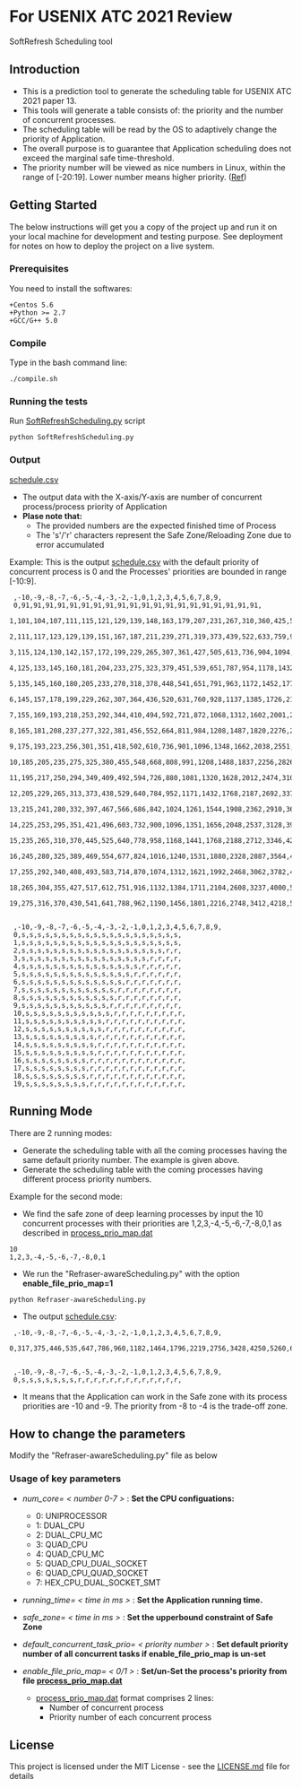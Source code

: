 # For USENIX ATC 2021 Review

SoftRefresh Scheduling tool

## Introduction
* This is a prediction tool to generate the scheduling table for USENIX ATC 2021 paper 13.
* This tools will generate a table consists of: the priority and the number of concurrent processes.
* The scheduling table will be read by the OS to adaptively change the priority of Application.
* The overall purpose is to guarantee that Application scheduling does not exceed the marginal safe time-threshold.
* The priority number will be viewed as nice numbers in Linux, within the range of [-20:19]. Lower number means higher priority. ([Ref](https://www.kernel.org/doc/html/latest/scheduler/sched-nice-design.html))


## Getting Started

The below instructions will get you a copy of the project up and run it on your local machine for development and testing purpose. See deployment for notes on how to deploy the project on a live system.

### Prerequisites

You need to install the softwares:
```
+Centos 5.6
+Python >= 2.7
+GCC/G++ 5.0
```

### Compile
Type in the bash command line:

```
./compile.sh
```

### Running the tests

Run [SoftRefreshScheduling.py](SoftRefreshScheduling.py) script

```
python SoftRefreshScheduling.py
```

### Output
[schedule.csv](schedule.csv)        
* The output data with the X-axis/Y-axis are number of concurrent process/process priority of Application
* **Plase note that:** 
  * The provided numbers are the expected finished time of Process
  * The 's'/'r' characters represent the Safe Zone/Reloading Zone due to error accumulated 

Example:
This is the output [schedule.csv](schedule.csv) with the default priority of concurrent process is 0 and the Processes' priorities are bounded in range [-10:9].
```
 ,-10,-9,-8,-7,-6,-5,-4,-3,-2,-1,0,1,2,3,4,5,6,7,8,9,
 0,91,91,91,91,91,91,91,91,91,91,91,91,91,91,91,91,91,91,91,91,
 1,101,104,107,111,115,121,129,139,148,163,179,207,231,267,310,360,425,510,617,749,
 2,111,117,123,129,139,151,167,187,211,239,271,319,373,439,522,633,759,935,1145,1412,
 3,115,124,130,142,157,172,199,229,265,307,361,427,505,613,736,904,1094,1362,1676,2084,
 4,125,133,145,160,181,204,233,275,323,379,451,539,651,787,954,1178,1432,1790,2212,2756,
 5,135,145,160,180,205,233,270,318,378,448,541,651,791,963,1172,1452,1770,2218,2748,3428,
 6,145,157,178,199,229,262,307,364,436,520,631,760,928,1137,1385,1726,2106,2642,3281,4097,
 7,155,169,193,218,253,292,344,410,494,592,721,872,1068,1312,1602,2001,2444,3070,3816,4769,
 8,165,181,208,237,277,322,381,456,552,664,811,984,1208,1487,1820,2276,2782,3498,4351,5441,
 9,175,193,223,256,301,351,418,502,610,736,901,1096,1348,1662,2038,2551,3120,3926,4886,6113,
 10,185,205,235,275,325,380,455,548,668,808,991,1208,1488,1837,2256,2826,3458,4354,5421,6785,
 11,195,217,250,294,349,409,492,594,726,880,1081,1320,1628,2012,2474,3101,3796,4782,5956,7457,
 12,205,229,265,313,373,438,529,640,784,952,1171,1432,1768,2187,2692,3376,4134,5210,6491,8129,
 13,215,241,280,332,397,467,566,686,842,1024,1261,1544,1908,2362,2910,3651,4472,5638,7026,8801,
 14,225,253,295,351,421,496,603,732,900,1096,1351,1656,2048,2537,3128,3926,4810,6066,7561,9473,
 15,235,265,310,370,445,525,640,778,958,1168,1441,1768,2188,2712,3346,4201,5148,6494,8096,10145,
 16,245,280,325,389,469,554,677,824,1016,1240,1531,1880,2328,2887,3564,4476,5487,6922,8631,10817,
 17,255,292,340,408,493,583,714,870,1074,1312,1621,1992,2468,3062,3782,4751,5826,7350,9166,11489,
 18,265,304,355,427,517,612,751,916,1132,1384,1711,2104,2608,3237,4000,5026,6165,7778,9701,12161,
 19,275,316,370,430,541,641,788,962,1190,1456,1801,2216,2748,3412,4218,5301,6504,8206,10236,12833,


 ,-10,-9,-8,-7,-6,-5,-4,-3,-2,-1,0,1,2,3,4,5,6,7,8,9,
 0,s,s,s,s,s,s,s,s,s,s,s,s,s,s,s,s,s,s,s,s,
 1,s,s,s,s,s,s,s,s,s,s,s,s,s,s,s,s,s,s,s,s,
 2,s,s,s,s,s,s,s,s,s,s,s,s,s,s,s,s,s,s,r,r,
 3,s,s,s,s,s,s,s,s,s,s,s,s,s,s,s,s,r,r,r,r,
 4,s,s,s,s,s,s,s,s,s,s,s,s,s,s,s,r,r,r,r,r,
 5,s,s,s,s,s,s,s,s,s,s,s,s,s,s,r,r,r,r,r,r,
 6,s,s,s,s,s,s,s,s,s,s,s,s,s,r,r,r,r,r,r,r,
 7,s,s,s,s,s,s,s,s,s,s,s,s,r,r,r,r,r,r,r,r,
 8,s,s,s,s,s,s,s,s,s,s,s,s,r,r,r,r,r,r,r,r,
 9,s,s,s,s,s,s,s,s,s,s,s,r,r,r,r,r,r,r,r,r,
 10,s,s,s,s,s,s,s,s,s,s,s,r,r,r,r,r,r,r,r,r,
 11,s,s,s,s,s,s,s,s,s,s,r,r,r,r,r,r,r,r,r,r,
 12,s,s,s,s,s,s,s,s,s,s,r,r,r,r,r,r,r,r,r,r,
 13,s,s,s,s,s,s,s,s,s,r,r,r,r,r,r,r,r,r,r,r,
 14,s,s,s,s,s,s,s,s,s,r,r,r,r,r,r,r,r,r,r,r,
 15,s,s,s,s,s,s,s,s,s,r,r,r,r,r,r,r,r,r,r,r,
 16,s,s,s,s,s,s,s,s,r,r,r,r,r,r,r,r,r,r,r,r,
 17,s,s,s,s,s,s,s,s,r,r,r,r,r,r,r,r,r,r,r,r,
 18,s,s,s,s,s,s,s,s,r,r,r,r,r,r,r,r,r,r,r,r,
 19,s,s,s,s,s,s,s,s,r,r,r,r,r,r,r,r,r,r,r,r,

```

## Running Mode
There are 2 running modes:
* Generate the scheduling table with all the coming processes having the same default priority number. The example is given above.
* Generate the scheduling table with the coming processes having different process priority numbers.

Example for the second mode:
  * We find the safe zone of deep learning processes by input the 10 concurrent processes with their priorities are 1,2,3,-4,-5,-6,-7,-8,0,1 as described in [process_prio_map.dat](process_prio_map.dat)
  ```
  10
  1,2,3,-4,-5,-6,-7,-8,0,1
  ```
  * We run the "Refraser-awareScheduling.py" with the option **enable_file_prio_map=1**
  ```
  python Refraser-awareScheduling.py
  ```
  * The output [schedule.csv](schedule.csv):
  ```
   ,-10,-9,-8,-7,-6,-5,-4,-3,-2,-1,0,1,2,3,4,5,6,7,8,9,
    0,317,375,446,535,647,786,960,1182,1464,1796,2219,2756,3428,4250,5260,6620,8133,10271,12817,16070,
    
    
   ,-10,-9,-8,-7,-6,-5,-4,-3,-2,-1,0,1,2,3,4,5,6,7,8,9,
   0,s,s,s,s,s,s,s,r,r,r,r,r,r,r,r,r,r,r,r,r,
  ```
  * It means that the Application can work in the Safe zone with its process priorities are -10 and -9. The priority from -8 to -4 is the trade-off zone.

## How to change the parameters

Modify the "Refraser-awareScheduling.py" file as below

### Usage of key parameters 
* *num_core= < number 0-7 >* :          **Set the CPU configuations:**
  * 0: UNIPROCESSOR
  * 1: DUAL_CPU
  * 2: DUAL_CPU_MC
  * 3: QUAD_CPU
  * 4: QUAD_CPU_MC
  * 5: QUAD_CPU_DUAL_SOCKET
  * 6: QUAD_CPU_QUAD_SOCKET
  * 7: HEX_CPU_DUAL_SOCKET_SMT

* *running_time= < time in ms >* :      **Set the Application running time.**

* *safe_zone= < time in ms >* :        **Set the upperbound constraint of Safe Zone**

* *default_concurrent_task_prio= < priority number >* :        **Set default priority number of all concurrent tasks if enable_file_prio_map is un-set**

* *enable_file_prio_map= < 0/1 >* :    **Set/un-Set the process's priority from file [process_prio_map.dat](process_prio_map.dat)**
  * [process_prio_map.dat](process_prio_map.dat) format comprises 2 lines:
    - Number of concurrent process
    - Priority number of each concurrent process
            


## License

This project is licensed under the MIT License - see the [LICENSE.md](LICENSE.md) file for details

